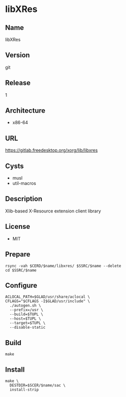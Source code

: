 # libXRes

## Name
libXRes

## Version
git

## Release
1

## Architecture
* x86-64

## URL
https://gitlab.freedesktop.org/xorg/lib/libxres

## Cysts
* musl
* util-macros

## Description
Xlib-based X-Resource extension client library

## License
* MIT

## Prepare
```shell
rsync -vah $CERD/$name/libxres/ $SSRC/$name --delete
cd $SSRC/$name
```

## Configure
```shell
ACLOCAL_PATH=$GLAD/usr/share/aclocal \
CFLAGS="$CFLAGS -I$GLAD/usr/include" \
  ./autogen.sh \
  --prefix=/usr \
  --build=$TUPL \
  --host=$TUPL \
  --target=$TUPL \
  --disable-static
```

## Build
```shell
make
```

## Install
```shell
make \
  DESTDIR=$SCER/$name/sac \
  install-strip
```
